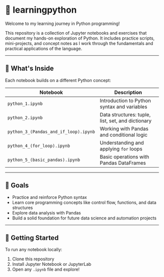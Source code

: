 # 🐍 learningpython

Welcome to my learning journey in Python programming!

This repository is a collection of Jupyter notebooks and exercises that document my hands-on exploration of Python. It includes practice scripts, mini-projects, and concept notes as I work through the fundamentals and practical applications of the language.

---

## 📘 What's Inside

Each notebook builds on a different Python concept:

| Notebook                          | Description                                      |
|----------------------------------|--------------------------------------------------|
| `python_1.ipynb`                 | Introduction to Python syntax and variables      |
| `python_2.ipynb`                 | Data structures: tuple, list, set, and dictionary|
| `python_3_(Pandas_and_if_loop).ipynb` | Working with Pandas and conditional logic    |
| `python_4_(for_loop).ipynb`      | Understanding and applying `for` loops           |
| `python_5_(basic_pandas).ipynb`  | Basic operations with Pandas DataFrames          |

---

## 🎯 Goals

- Practice and reinforce Python syntax
- Learn core programming concepts like control flow, functions, and data structures
- Explore data analysis with Pandas
- Build a solid foundation for future data science and automation projects

---

## 🚀 Getting Started

To run any notebook locally:
1. Clone this repository
2. Install Jupyter Notebook or JupyterLab
3. Open any `.ipynb` file and explore!
